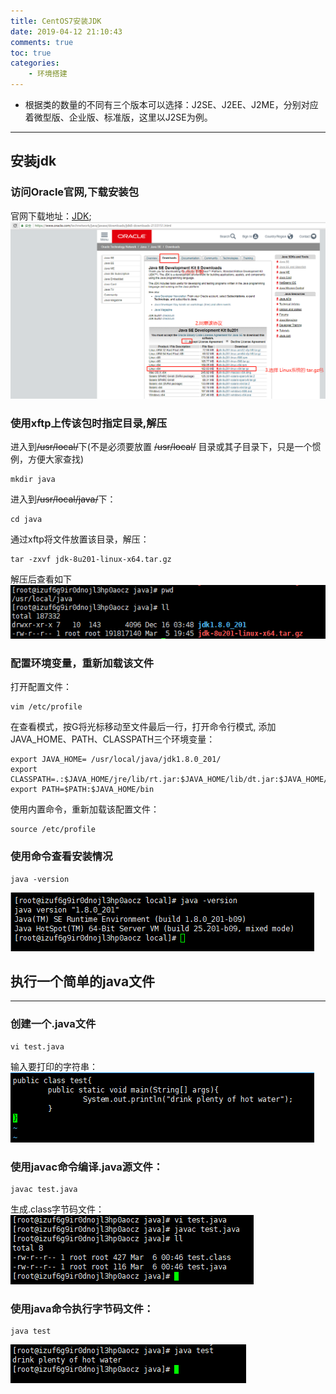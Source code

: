 ```yaml
---
title: CentOS7安装JDK
date: 2019-04-12 21:10:43
comments: true
toc: true
categories:
	- 环境搭建
---
```

   *  根据类的数量的不同有三个版本可以选择：J2SE、J2EE、J2ME，分别对应着微型版、企业版、标准版，这里以J2SE为例。
   <!--more-->

---

## 安装jdk
### 访问Oracle官网,下载安装包
官网下载地址：[JDK](https://www.oracle.com/technetwork/java/javase/downloads/jdk8-downloads-2133151.html);
![](/uploads/jdkgw.jpg)
### 使用xftp上传该包时指定目录,解压
进入到~~/usr/local/~~下(不是必须要放置 ~~/usr/local/~~ 目录或其子目录下，只是一个惯例，方便大家查找)
```
mkdir java
```
进入到~~/usr/local/java/~~下：
```
cd java
```
通过xftp将文件放置该目录，解压：
```
tar -zxvf jdk-8u201-linux-x64.tar.gz
```
解压后查看如下
![](/uploads/jdk.jpg)
### 配置环境变量，重新加载该文件
打开配置文件：
```
vim /etc/profile
```
在查看模式，按G将光标移动至文件最后一行，打开命令行模式,
添加 JAVA_HOME、PATH、CLASSPATH三个环境变量：
```
export JAVA_HOME= /usr/local/java/jdk1.8.0_201/
export CLASSPATH=.:$JAVA_HOME/jre/lib/rt.jar:$JAVA_HOME/lib/dt.jar:$JAVA_HOME/lib/tools.jar
export PATH=$PATH:$JAVA_HOME/bin
```
使用内置命令，重新加载该配置文件：
```
source /etc/profile
```
### 使用命令查看安装情况
```
java -version
```
![](/uploads/jdkversion.jpg)
## 执行一个简单的java文件
---
### 创建一个.java文件
```
vi test.java
```
输入要打印的字符串：
![](/uploads/duohereshui.jpg)
### 使用javac命令编译.java源文件：
```
javac test.java
```
生成.class字节码文件：
![](/uploads/class.jpg)
### 使用java命令执行字节码文件：
```
java test
```
![](/uploads/duohereshui2.jpg)